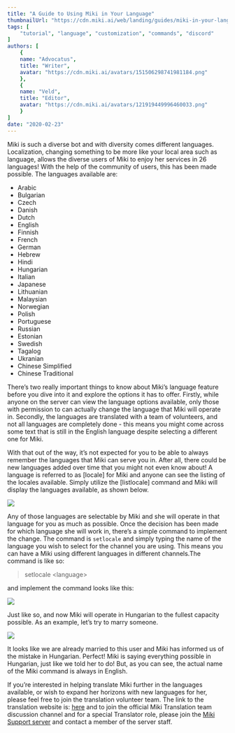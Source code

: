 ```yaml
---
title: "A Guide to Using Miki in Your Language"
thumbnailUrl: "https://cdn.miki.ai/web/landing/guides/miki-in-your-language.png"
tags: [
    "tutorial", "language", "customization", "commands", "discord"
]
authors: [
	{
	name: "Advocatus",
	title: "Writer",
	avatar: "https://cdn.miki.ai/avatars/151506298741981184.png"
	},
	{
	name: "Veld",
	title: "Editor",
	avatar: "https://cdn.miki.ai/avatars/121919449996460033.png"
	}
]
date: "2020-02-23"
---
```


Miki is such a diverse bot and with diversity comes different languages. Localization, changing something to be more like your local area such as language, allows the diverse users of Miki to enjoy her services in 26 languages! With the help of the community of users, this has been made possible. The languages available are:

- Arabic
- Bulgarian
- Czech
- Danish
- Dutch
- English
- Finnish
- French
- German
- Hebrew
- Hindi
- Hungarian
- Italian
- Japanese
- Lithuanian
- Malaysian
- Norwegian
- Polish
- Portuguese
- Russian
- Estonian
- Swedish
- Tagalog
- Ukranian
- Chinese Simplified
- Chinese Traditional

There’s two really important things to know about Miki’s language feature before you dive into it and explore the options it has to offer. Firstly, while anyone on the server can view the language options available, only those with permission to can actually change the language that Miki will operate in. Secondly, the languages are translated with a team of volunteers, and not all languages are completely done - this means you might come across some text that is still in the English language despite selecting a different one for Miki.

With that out of the way, it’s not expected for you to be able to always remember the languages that Miki can serve you in. After all, there could be new languages added over time that you might not even know about! A language is referred to as [locale] for Miki and anyone can see the listing of the locales available. Simply utilize the [listlocale] command and Miki will display the languages available, as shown below.

![](https://cdn-w.miki.ai/web/landing/guides/localization/language-1.png)

Any of those languages are selectable by Miki and she will operate in that language for you as much as possible. Once the decision has been made for which language she will work in, there’s a simple command to implement the change. The command is `setlocale` and simply typing the name of the language you wish to select for the channel you are using. This means you can have a Miki using different languages in different channels.The command is like so:

> setlocale &lt;language>

and implement the command looks like this:

![](https://cdn-w.miki.ai/web/landing/guides/localization/language-2.png)

Just like so, and now Miki will operate in Hungarian to the fullest capacity possible. As an example, let’s try to marry someone.

![](https://cdn-w.miki.ai/landing/guides/localization/language-3.png)

It looks like we are already married to this user and Miki has informed us of the mistake in Hungarian. Perfect! Miki is saying everything possible in Hungarian, just like we told her to do! But, as you can see, the actual name of the Miki command is always in English.

If you’re interested in helping translate Miki further in the languages available, or wish to expand her horizons with new languages for her, please feel free to join the translation volunteer team. The link to the translation website is: [here](https://poeditor.com/join/project/FIv7NBIReD) and to join the official Miki Translation team discussion channel and for a special Translator role, please join the [Miki Support server](https://discord.gg/39Xpj7K) and contact a member of the server staff.
